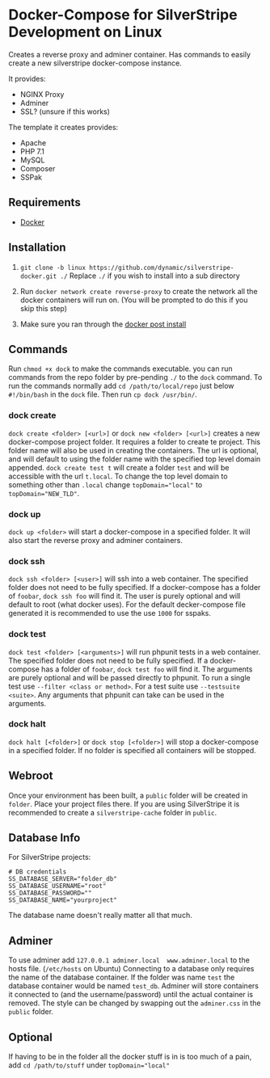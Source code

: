 # Docker-Compose for SilverStripe Development on Linux

Creates a reverse proxy and adminer container. Has commands to easily create a new silverstripe docker-compose instance.

It provides:
- NGINX Proxy
- Adminer
- SSL? (unsure if this works)

The template it creates provides:
- Apache
- PHP 7.1
- MySQL
- Composer
- SSPak

## Requirements

- [Docker](https://www.docker.com)

## Installation

1. `git clone -b linux https://github.com/dynamic/silverstripe-docker.git ./`
Replace `./` if you wish to install into a sub directory

2. Run `docker network create reverse-proxy` to create the network all the docker containers will run on. (You will be prompted to do this if you skip this step)

3. Make sure you ran through the [docker post install](https://docs.docker.com/engine/installation/linux/linux-postinstall/#manage-docker-as-a-non-root-user)

## Commands
Run `chmod +x dock` to make the commands executable.
you can run commands from the repo folder by pre-pending `./` to the `dock` command.
To run the commands normally add `cd /path/to/local/repo` just below `#!/bin/bash` in the `dock` file. Then run `cp dock /usr/bin/`.

### dock create
`dock create <folder> [<url>]` or `dock new <folder> [<url>]` creates a new docker-compose project folder. 
It requires a folder to create te project. This folder name will also be used in creating the containers.
The url is optional, and will default to using the folder name with the specified top level domain appended. `dock create test t` will create a folder `test` and will be accessible with the url `t.local`. To change the top level domain to something other than `.local` change `topDomain="local"` to `topDomain="NEW_TLD"`.

### dock up
`dock up <folder>` will start a docker-compose in a specified folder. It will also start the reverse proxy and adminer containers.

### dock ssh
`dock ssh <folder> [<user>]` will ssh into a web container. 
The specified folder does not need to be fully specified. If a docker-compose has a folder of `foobar`, `dock ssh foo` will find it.
The user is purely optional and will default to root (what docker uses). For the default decker-compose file generated it is recommended to use the use `1000` for sspaks.

### dock test
`dock test <folder> [<arguments>]` will run phpunit tests in a web container.
The specified folder does not need to be fully specified. If a docker-compose has a folder of `foobar`, `dock test foo` will find it.
The arguments are purely optional and will be passed directly to phpunit. To run a single test use `--filter <class or method>`. For a test suite use `--testsuite <suite>`. Any arguments that phpunit can take can be used in the arguments.

### dock halt
`dock halt [<folder>]` or `dock stop [<folder>]` will stop a docker-compose in a specified folder.
If no folder is specified all containers will be stopped.


## Webroot

Once your environment has been built, a `public` folder will be created in `folder`. Place your project files there.
If you are using SilverStripe it is recommended to create a `silverstripe-cache` folder in `public`.

## Database Info

For SilverStripe projects:

```
# DB credentials
SS_DATABASE_SERVER="folder_db"
SS_DATABASE_USERNAME="root"
SS_DATABASE_PASSWORD=""
SS_DATABASE_NAME="yourproject"
```
The database name doesn't really matter all that much.

## Adminer
To use adminer add `127.0.0.1 adminer.local  www.adminer.local` to the hosts file. (`/etc/hosts` on Ubuntu)
Connecting to a database only requires the name of the database container. If the folder was name `test` the database container would be named `test_db`.
Adminer will store containers it connected to (and the username/password) until the actual container is removed.
The style can be changed by swapping out the `adminer.css` in the `public` folder.

## Optional
If having to be in the folder all the docker stuff is in is too much of a pain, add `cd /path/to/stuff` under `topDomain="local"`
